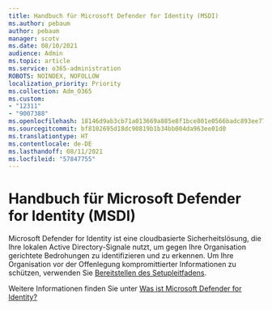 ```yaml
---
title: Handbuch für Microsoft Defender for Identity (MSDI)
ms.author: pebaum
author: pebaum
manager: scotv
ms.date: 08/10/2021
audience: Admin
ms.topic: article
ms.service: o365-administration
ROBOTS: NOINDEX, NOFOLLOW
localization_priority: Priority
ms.collection: Adm_O365
ms.custom:
- "12311"
- "9007388"
ms.openlocfilehash: 18146d9ab3cb71a013669a885e8f1bce801e0566badc893ee77fec5305eb812a
ms.sourcegitcommit: bf8102695d18dc90819b1b34bb004da963ee01d0
ms.translationtype: HT
ms.contentlocale: de-DE
ms.lasthandoff: 08/11/2021
ms.locfileid: "57847755"
---
```

# <a name="microsoft-defender-for-identity-guide"></a>Handbuch für Microsoft Defender for Identity (MSDI)

Microsoft Defender for Identity ist eine cloudbasierte Sicherheitslösung, die Ihre lokalen Active Directory-Signale nutzt, um gegen Ihre Organisation gerichtete Bedrohungen zu identifizieren und zu erkennen. Um Ihre Organisation vor der Offenlegung kompromittierter Informationen zu schützen, verwenden Sie [Bereitstellen des Setupleitfadens](https://portal.office.com/adminportal/home?#/modernonboarding/microsoftdefenderforidentitysetupguide). 

Weitere Informationen finden Sie unter [Was ist Microsoft Defender for Identity?](/defender-for-identity/what-is)  

